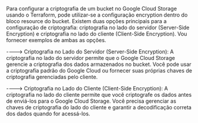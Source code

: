 Para configurar a criptografia de um bucket no Google Cloud Storage usando o Terraform, pode utilizar-se a configuração encryption dentro do bloco resource do bucket. Existem duas opções principais para a configuração de criptografia: criptografia no lado do servidor (Server-Side Encryption) e criptografia no lado do cliente (Client-Side Encryption). Vou fornecer exemplos de ambas as opções.

----> Criptografia no Lado do Servidor (Server-Side Encryption):
A criptografia no lado do servidor permite que o Google Cloud Storage gerencie a criptografia dos dados armazenados no bucket. Você pode usar a criptografia padrão do Google Cloud ou fornecer suas próprias chaves de criptografia gerenciadas pelo cliente.

----> Criptografia no Lado do Cliente (Client-Side Encryption):
A criptografia no lado do cliente permite que você criptografe os dados antes de enviá-los para o Google Cloud Storage. Você precisa gerenciar as chaves de criptografia do lado do cliente e garantir a decodificação correta dos dados quando for acessá-los.